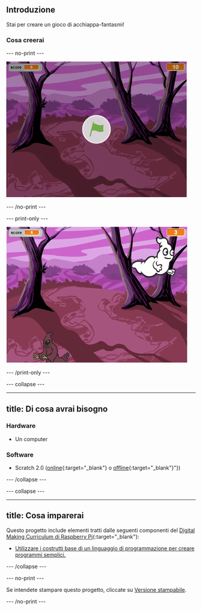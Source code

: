 ## Introduzione

Stai per creare un gioco di acchiappa-fantasmi!

### Cosa creerai

\--- no-print \---

![showcase](images/showcase.gif)

\--- /no-print \---

\--- print-only \---

![showcase](images/showcase-static.png)

\--- /print-only \---

\--- collapse \---

* * *

## title: Di cosa avrai bisogno

### Hardware

+ Un computer

### Software

+ Scratch 2.0 ([online](http://rpf.io/scratchon){:target="_blank"} o [offline](http://rpf.io/scratchoff){:target="_blank"}"})

\--- /collapse \---

\--- collapse \---

* * *

## title: Cosa imparerai

Questo progetto include elementi tratti dalle seguenti componenti del [Digital Making Curriculum di Raspberry Pi](http://rpf.io/curriculum){:target="_blank"}:

+ [Utilizzare i costrutti base di un linguaggio di programmazione per creare programmi semplici.](https://www.raspberrypi.org/curriculum/programming/creator)

\--- /collapse \---

\--- no-print \---

Se intendete stampare questo progetto, cliccate su [Versione stampabile](https://projects.raspberrypi.org/en/projects/ghostbusters/print).

\--- /no-print \---